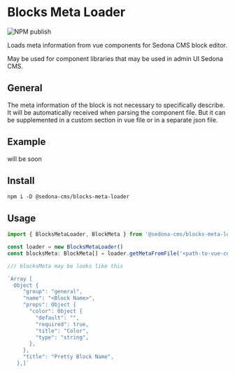 # Blocks Meta Loader

![NPM publish](https://github.com/sedona-cms/blocks-meta-loader/workflows/NPM%20publish/badge.svg)

Loads meta information from vue components for Sedona CMS block editor.

May be used for component libraries that may be used in admin UI Sedona CMS.

## General

The meta information of the block is not necessary to specifically describe. It will be automatically received when parsing the component file.
But it can be supplemented in a custom section in vue file or in a separate json file.
## Example

will be soon

## Install

`npm i -D @sedona-cms/blocks-meta-loader`

## Usage

```typescript
import { BlocksMetaLoader, BlockMeta } from '@sedona-cms/blocks-meta-loader'

const loader = new BlocksMetaLoader()
const blocksMeta: BlockMeta[] = loader.getMetaFromFile('<path-to-vue-component>')

/// blocksMeta may be looks like this

`Array [
  Object {
     "group": "general",
     "name": "<Block Name>",
     "props": Object {
       "color": Object {
         "default": "",
         "required": true,
         "title": "Color",
         "type": "string",
       },
     },
     "title": "Pretty Block Name",
   },]`

```
